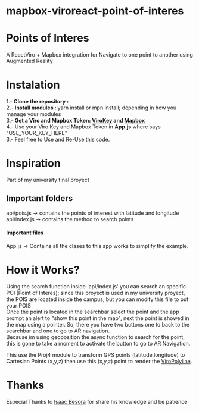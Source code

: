# mapbox-viroreact-point-of-interes
<h1>Points of Interes</h1>
<p>A ReactViro + Mapbox integration for Navigate to one point to another using Augmented Reality</p>

<h1>Instalation</h1>
<p>
  1.- <strong>Clone the repository : </strong>  <br />
  2.- <strong>Install modules : </strong> yarn install or mpn install; depending in how you manage your modules<br />
  3.- <strong>Get a Viro and Mapbox Token: <a href="https://viromedia.com/signup">ViroKey</a> and <a href="https://account.mapbox.com/auth/signup/">Mapbox</a></strong><br/>
  4.- Use your Viro Key and Mapbox Token in <strong>App.js</strong> where says "USE_YOUR_KEY_HERE" <br/>
  3.- Feel free to Use and Re-Use this code.
  
</p>

<h1>Inspiration</h1>
<p>Part of my university final proyect</p>


<h2>Important folders</h2>
<p>
api/pois.js -> contains the points of interest with latitude and longitude<br/>
api/index.js -> contains the method to search points<br/>
</p>
<h4>Important files</h4>
<p>
  App.js -> Contains all the clases to this app works to simplify the example.<br/>
</p>
<h1>How it Works?</h1>
<p>
Using the search function inside 'api/index.js' you can search an specific POI (Point of Interes); since this proyect is used in my university proyect, the POIS are located inside the campus, but you can modify this file to put your POIS<br/>
Once the point is located in the searchbar select the point and the app prompt an alert to "show this point in the map", next the point is showed in the map using a pointer. So, there you have two buttons one to back to the searchbar and one to go to AR navigation.<br/> Because im using geoposition the async function to search for the point, this is gone to take a moment to activate the button to go to AR Navigation.<br/>

This use the Proj4 module to transform GPS points (latitude,longitude) to Cartesian Points (x,y,z) then use this (x,y,z) point to render the <a href="https://docs.viromedia.com/docs/viropolyline">ViroPolyline</a>.

</p>

<h1>Thanks</h1>
<p>Especial Thanks to <a href="https://github.com/ibesora">Isaac Besora</a> for share his knowledge and be patience</p>